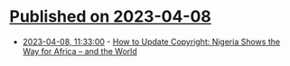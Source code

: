 # [Published on 2023-04-08](index.md)

* [2023-04-08, 11:33:00](https://soylentnews.org/article.pl?sid=23/04/07/0344224&from=rss) - [How to Update Copyright: Nigeria Shows the Way for Africa – and the World](https://soylentnews.org/article.pl?sid=23/04/07/0344224&from=rss)
